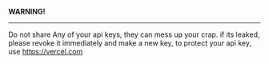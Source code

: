 **WARNING!**
____________
Do not share Any of your api keys, they can mess up your crap.
if its leaked, please revoke it immediately and make a new key, to protect your api key, use https://vercel.com
